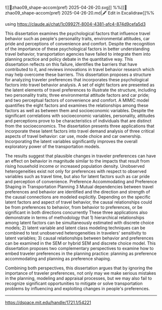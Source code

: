 
![[📜zhao09_shape-accom(pref) 2025-04-26-20.svg]]
%%[[📜zhao09_shape-accom(pref) 2025-04-26-20.md|🖋 Edit in Excalidraw]]%%

using https://claude.ai/chat/1c09927f-8004-4381-afc4-874d9cefa5d3

This dissertation examines the psychological factors that influence travel behavior such as people's personality traits, environmental attitudes, car pride and perceptions of convenience and comfort. Despite the recognition of the importance of these psychological factors in better understanding travel behavior, transportation agencies have failed to integrate them into planning practice and policy debate in the quantitative way. This dissertation reflects on this failure, identifies the barriers that have contributed to it, and reviews innovations in travel behavior research which may help overcome these barriers. This dissertation proposes a structure for analyzing traveler preferences that incorporates these psychological factors into travel behavior analysis. A set of eight factors are presented as the latent elements of travel preferences to illustrate the structure, including two personality traits; three environmental attitude factors and car pride; and two perceptual factors of convenience and comfort. A MIMIC model quantifies the eight factors and examines the relationships among these factors as well as between them and socioeconomic variables. Despite the significant correlations with socioeconomic variables, personality, attitudes and perceptions prove to be characteristics of individuals that are distinct from the socioeconomics. The dissertation presents three applications that incorporate these latent factors into travel demand analysis of three critical aspects of travel behavior: car use, mode choice and car ownership. Incorporating the latent variables significantly improves the overall exploratory power of the transportation models.

The results suggest that plausible changes in traveler preferences can have an effect on behavior in magnitude similar to the impacts that result from rising household income or increased population density. Unobserved heterogeneities exist not only for preferences with respect to observed variables such as travel time, but also for latent factors such as car pride and perception of convenience. Preference Accommodating and Preference Shaping in Transportation Planning 3 Mutual dependencies between travel preferences and behavior are identified and the direction and strength of the causal connections are modeled explicitly. Depending on the specific latent factors and aspect of travel behavior, the causal relationships could be from preferences to behavior, from behavior to preferences, or be significant in both directions concurrently These three applications also demonstrate in terms of methodology that 1) hierarchical relationships among latent factors can be simultaneously estimated with discrete choice models; 2) latent variable and latent class modeling techniques can be combined to test unobserved heterogeneities in travelers' sensitivity to latent variables; 3) causal relationships between behavior and preferences can be examined in the SEM or hybrid SEM and discrete choice model. This dissertation proposes two complementary perspectives to examine how to embed traveler preferences in the planning practice: planning as preference accommodating and planning as preference shaping.
 
Combining both perspectives, this dissertation argues that by ignoring the importance of traveler preferences, not only may we make serious mistakes in the planning, modeling and appraisal processes, but we may also fail to recognize significant opportunities to mitigate or solve transportation problems by influencing and exploiting changes in people's preferences.

---
https://dspace.mit.edu/handle/1721.1/54221

